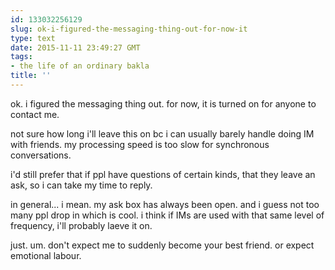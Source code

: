 ```yaml
---
id: 133032256129
slug: ok-i-figured-the-messaging-thing-out-for-now-it
type: text
date: 2015-11-11 23:49:27 GMT
tags:
- the life of an ordinary bakla
title: ''
---
```

ok. i figured the messaging thing out. for now, it is turned on for anyone to contact me.

not sure how long i'll leave this on bc i can usually barely handle doing IM with friends. my processing speed is too slow for synchronous conversations.

i'd still prefer that if ppl have questions of certain kinds, that they leave an ask, so i can take my time to reply. 

in general... i mean. my ask box has always been open. and i guess not too many ppl drop in which is cool. i think if IMs are used with that same level of frequency, i'll probably laeve it on. 

just. um. don't expect me to suddenly become your best friend. or expect emotional labour.